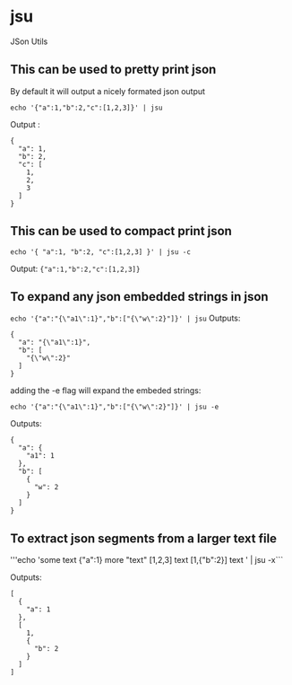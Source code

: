 # jsu
JSon Utils


## This can be used to pretty print json
By default it will output a nicely formated json output 

```echo '{"a":1,"b":2,"c":[1,2,3]}' | jsu```

Output :
```
{
  "a": 1,
  "b": 2,
  "c": [
    1,
    2,
    3
  ]
}
```

## This can be used to compact print json
```echo '{ "a":1, "b":2, "c":[1,2,3] }' | jsu -c```

Output:
`{"a":1,"b":2,"c":[1,2,3]}`


## To expand any json embedded strings in json

```echo '{"a":"{\"a1\":1}","b":["{\"w\":2}"]}' | jsu```
Outputs:
```
{
  "a": "{\"a1\":1}",
  "b": [
    "{\"w\":2}"
  ]
}
```

adding the -e flag will expand the embeded strings:

```echo '{"a":"{\"a1\":1}","b":["{\"w\":2}"]}' | jsu -e ```

Outputs:
```
{
  "a": {
    "a1": 1
  },
  "b": [
    {
      "w": 2
    }
  ]
}
```

## To extract json segments from a larger text file

'''echo 'some text {"a":1} more "text" [1,2,3] text [1,{"b":2}] text ' | jsu -x```

Outputs:
```
[
  {
    "a": 1
  },
  [
    1,
    {
      "b": 2
    }
  ]
]
```
